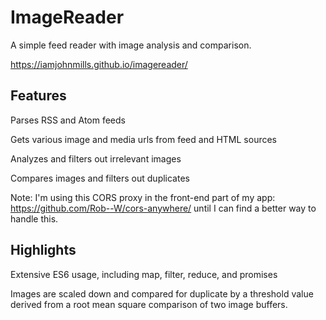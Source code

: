 # ImageReader
A simple feed reader with image analysis and comparison.

https://iamjohnmills.github.io/imagereader/

## Features
Parses RSS and Atom feeds

Gets various image and media urls from feed and HTML sources

Analyzes and filters out irrelevant images

Compares images and filters out duplicates

Note: I'm using this CORS proxy in the front-end part of my app: https://github.com/Rob--W/cors-anywhere/ until I can find a better way to handle this.

## Highlights
Extensive ES6 usage, including map, filter, reduce, and promises

Images are scaled down and compared for duplicate by a threshold value derived from a root mean square comparison of two image buffers.
